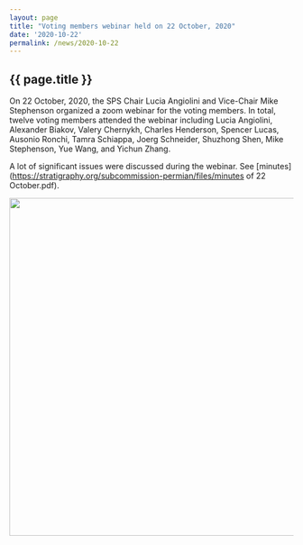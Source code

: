 ```yaml
---
layout: page
title: "Voting members webinar held on 22 October, 2020"
date: '2020-10-22'
permalink: /news/2020-10-22
---
```


## {{ page.title }}

On 22 October, 2020, the SPS Chair Lucia Angiolini and Vice-Chair Mike Stephenson organized a zoom webinar for the voting members. In total, twelve voting members attended the  webinar including Lucia Angiolini, Alexander Biakov, Valery Chernykh, Charles Henderson, Spencer Lucas, Ausonio Ronchi, Tamra Schiappa, Joerg Schneider, Shuzhong Shen, Mike  Stephenson, Yue Wang, and Yichun Zhang.  
    
A lot of significant issues were discussed during the webinar. See [minutes](https://stratigraphy.org/subcommission-permian/files/minutes of 22 October.pdf).  

<img src="https://stratigraphy.org/subcommission-permian/images/pictures of 22 Oct..jpg" alt="" style="width:600px" />  
